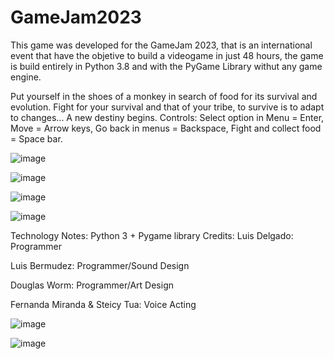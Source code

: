 # GameJam2023
This game was developed for the GameJam 2023, that is an international event that have the objetive to build a videogame in just 48 hours, the game is build entirely in Python 3.8 and with the PyGame Library withut any game engine.

Put yourself in the shoes of a monkey in search of food for its survival and evolution. Fight for your survival and that of your tribe, to survive is to adapt to changes... A new destiny begins. Controls: Select option in Menu = Enter, Move = Arrow keys, Go back in menus = Backspace, Fight and collect food = Space bar.

![image](https://user-images.githubusercontent.com/44822982/221429506-97455be8-cbdd-482a-adb9-eedff24f45eb.png)

![image](https://user-images.githubusercontent.com/44822982/221429629-8a83266b-c6f2-4f1c-89e3-fcd44e42d2bc.png)

![image](https://user-images.githubusercontent.com/44822982/221429634-4529c3ee-7b38-467d-a7b7-09a1289229e5.png)

![image](https://user-images.githubusercontent.com/44822982/221429637-2ecda35e-557c-4de6-a401-fe59fdbb3eb1.png)

Technology Notes: 
Python 3 + Pygame library
Credits: 
Luis Delgado: Programmer

Luis Bermudez: Programmer/Sound Design

Douglas Worm: Programmer/Art Design

Fernanda Miranda & Steicy Tua: Voice Acting

![image](https://user-images.githubusercontent.com/44822982/221429659-b284d3e3-c232-4933-89da-9eee90a9b3b7.png)

![image](https://user-images.githubusercontent.com/44822982/221429677-ef802296-fac6-46cb-af61-f0c953d17571.png)
